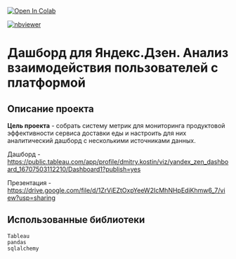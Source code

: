 <a href="https://colab.research.google.com/github/DmitryKostin/yandex-praktikum-data-analyst/blob/main/10_yandex_zen_dashboard/dashboard_project.ipynb" target="_parent"><img src="https://colab.research.google.com/assets/colab-badge.svg" alt="Open In Colab"/></a>

[![nbviewer](https://raw.githubusercontent.com/jupyter/design/master/logos/Badges/nbviewer_badge.svg)](https://nbviewer.org/github/DmitryKostin/yandex-praktikum-data-analyst/blob/main/10_yandex_zen_dashboard/dashboard_project.ipynb)

# Дашборд для Яндекс.Дзен. Анализ взаимодействия пользователей с платформой

## Описание проекта

**Цель проекта** - собрать систему метрик для мониторинга продуктовой эффективности сервиса доставки еды и настроить для них аналитический дашборд с несколькими источниками данных.

Дашборд - https://public.tableau.com/app/profile/dmitry.kostin/viz/yandex_zen_dashboard_16707503112210/Dashboard1?publish=yes

Презентация - https://drive.google.com/file/d/1ZrViEZtOxpYeeW2IcMhNHpEdiKhmw6_7/view?usp=sharing

## Использованные библиотеки
```
Tableau 
pandas 
sqlalchemy
```

